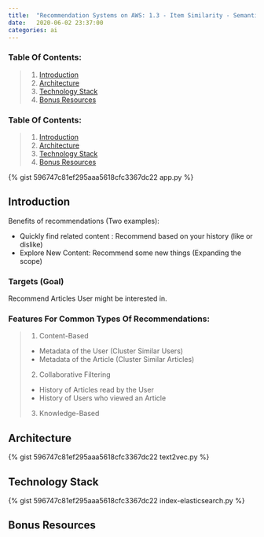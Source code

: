 ```yaml
---
title:  "Recommendation Systems on AWS: 1.3 - Item Similarity - Semantic"
date:   2020-06-02 23:37:00
categories: ai
---
```


### Table Of Contents:
> 1. [Introduction](#introduction)
> 2. [Architecture](#architecture)
> 3. [Technology Stack](#technology-stack)
> 4. [Bonus Resources](#bonus-resources)


### Table Of Contents:
> 1. [Introduction](#introduction)
> 2. [Architecture](#architecture)
> 3. [Technology Stack](#technology-stack)
> 4. [Bonus Resources](#bonus-resources)

{% gist 596747c81ef295aaa5618cfc3367dc22 app.py %}


## Introduction
Benefits of recommendations (Two examples):
 * Quickly find related content : Recommend based on your history (like or dislike)
 * Explore New Content: Recommend some new things (Expanding the scope)
 
### Targets (Goal)
Recommend Articles User might be interested in.

### Features For Common Types Of Recommendations:
> 1. Content-Based
>  * Metadata of the User (Cluster Similar Users)
>  * Metadata of the Article (Cluster Similar Articles)
> 2. Collaborative Filtering
>  * History of Articles read by the User
>  * History of Users who viewed an Article
> 3. Knowledge-Based



## Architecture

{% gist 596747c81ef295aaa5618cfc3367dc22 text2vec.py %}

## Technology Stack

{% gist 596747c81ef295aaa5618cfc3367dc22 index-elasticsearch.py %}

<script src="https://gist.github.com/dhruvpratapsingh/596747c81ef295aaa5618cfc3367dc22.js?file=text2vec.py"></script>

## Bonus Resources
